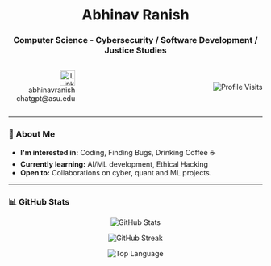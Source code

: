 <h1 align="center">Abhinav Ranish</h1>
<h3 align="center">Computer Science - Cybersecurity  / Software Development / Justice Studies</h3>

<div style="display: flex; justify-content: space-between; align-items: center;">

  <p align="right">
    <a href="https://www.linkedin.com/in/abhinavranish/" target="_blank" style="text-decoration:none;">
      <img src="https://github.com/gauravghongde/social-icons/blob/master/SVG/White/LinkedIN_white.svg?raw=true" alt="LinkedIn" width="30" height="30">
    </a><br>abhinavranish<br>
    &nbsp;&nbsp;&nbsp;
    <a href="mailto:presidentofjoy@asu.edu" style="text-decoration:none; color:inherit;">chatgpt@asu.edu</a>
  </p>

  <p align="left">
    <img src="https://aranish.uk/api/visit/badge-redirect" alt="Profile Visits"> 
<!--     this forces the github pull again cus there is a redirect idk if it works lets see -->
  </p>

</div>

---

### 👀 About Me

- **I'm interested in:** Coding, Finding Bugs, Drinking Coffee ☕
- **Currently learning:** AI/ML development, Ethical Hacking 
- **Open to:** Collaborations on cyber, quant and ML projects.

---

### 📊 GitHub Stats

<p align="center">
  <img src="https://github-readme-stats.vercel.app/api?username=Abhinav-ranish&count_private=true&bg_color=30,e96443,904e95&title_color=fff&text_color=fff" alt="GitHub Stats">
</p>

<p align="center">
  <img src="https://github-readme-streak-stats.herokuapp.com/?user=abhinav-ranish&theme=dark" alt="GitHub Streak">
</p>
<p align="center">
  <img src="https://github-readme-stats.vercel.app/api/top-langs/?username=Abhinav-ranish&layout=compact&theme=radical&size_weight=0.1&count_weight=0.9" alt="Top Language">
</p>
<!---
    to exclude repos from the top languages just add &exclude_repo=Internship-Website
---

<h1 align="center">📫 How to Reach Me</h1>

<p align="center">
    <a href="https://www.linkedin.com/in/abhinavranish/" target="_blank" style="text-decoration:none;">
      <img src="https://github.com/gauravghongde/social-icons/blob/master/SVG/White/LinkedIN_white.svg?raw=true" alt="LinkedIn" width="30" height="30">
    </a>
    <br><a href="https://www.linkedin.com/in/abhinavranish/" target="_blank">abhinavranish</a>
</p>

---

<!---
Abhinav-ranish/Abhinav-ranish is a ✨ special ✨ repository because its `README.md` (this file) appears on your GitHub profile.
You can click the Preview link to take a look at your changes.
--->

